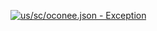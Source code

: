 [![us/sc/oconee.json - Exception](https://img.shields.io/badge/us/sc/oconee.json-Exception-red)](https://github.com/openaddresses/openaddresses/tree/master/sources/us/sc/oconee.json)